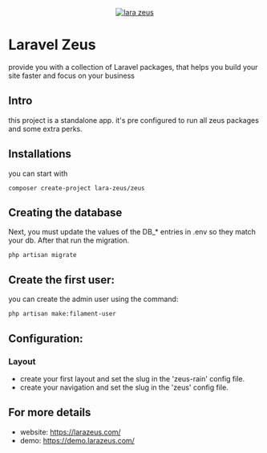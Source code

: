 <p align="center">
<a href="https://larazeus.com"><img alt="lara zeus" src="https://larazeus.com/images/zeus-bannar.png" /></a>
</p>

# Laravel Zeus
provide you with a collection of Laravel packages, that helps you build your site faster and focus on your business

## Intro
this project is a standalone app. it's pre configured to run all zeus packages and some extra perks.

## Installations
you can start with
```
composer create-project lara-zeus/zeus
```

## Creating the database
Next, you must update the values of the DB_* entries in .env so they match your db. After that run the migration.

```
php artisan migrate
```

## Create the first user:
you can create the admin user using the command:

```
php artisan make:filament-user
```

## Configuration:

### Layout
- create your first layout and set the slug in the 'zeus-rain' config file.
- create your navigation and set the slug in the 'zeus' config file.

## For more details

* website: https://larazeus.com/
* demo: https://demo.larazeus.com/

